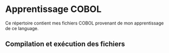 # Apprentissage COBOL

Ce répertoire contient mes fichiers COBOL provenant de mon apprentissage de ce language. 

## Compilation et exécution des fichiers
